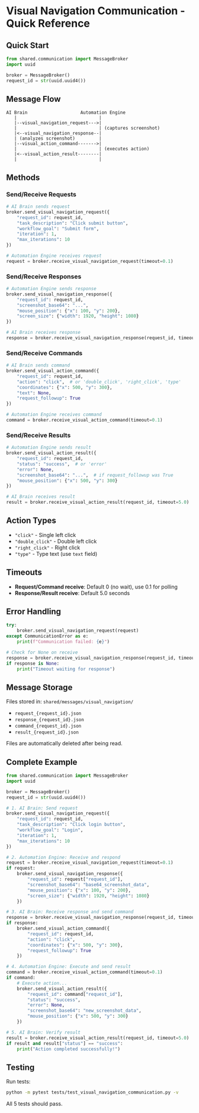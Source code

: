 # Visual Navigation Communication - Quick Reference

## Quick Start

```python
from shared.communication import MessageBroker
import uuid

broker = MessageBroker()
request_id = str(uuid.uuid4())
```

## Message Flow

```
AI Brain                    Automation Engine
   |                               |
   |--visual_navigation_request--->|
   |                               | (captures screenshot)
   |<--visual_navigation_response--|
   | (analyzes screenshot)         |
   |--visual_action_command------->|
   |                               | (executes action)
   |<--visual_action_result--------|
   |                               |
```

## Methods

### Send/Receive Requests
```python
# AI Brain sends request
broker.send_visual_navigation_request({
    "request_id": request_id,
    "task_description": "Click submit button",
    "workflow_goal": "Submit form",
    "iteration": 1,
    "max_iterations": 10
})

# Automation Engine receives request
request = broker.receive_visual_navigation_request(timeout=0.1)
```

### Send/Receive Responses
```python
# Automation Engine sends response
broker.send_visual_navigation_response({
    "request_id": request_id,
    "screenshot_base64": "...",
    "mouse_position": {"x": 100, "y": 200},
    "screen_size": {"width": 1920, "height": 1080}
})

# AI Brain receives response
response = broker.receive_visual_navigation_response(request_id, timeout=5.0)
```

### Send/Receive Commands
```python
# AI Brain sends command
broker.send_visual_action_command({
    "request_id": request_id,
    "action": "click",  # or 'double_click', 'right_click', 'type'
    "coordinates": {"x": 500, "y": 300},
    "text": None,
    "request_followup": True
})

# Automation Engine receives command
command = broker.receive_visual_action_command(timeout=0.1)
```

### Send/Receive Results
```python
# Automation Engine sends result
broker.send_visual_action_result({
    "request_id": request_id,
    "status": "success",  # or 'error'
    "error": None,
    "screenshot_base64": "...",  # if request_followup was True
    "mouse_position": {"x": 500, "y": 300}
})

# AI Brain receives result
result = broker.receive_visual_action_result(request_id, timeout=5.0)
```

## Action Types

- `"click"` - Single left click
- `"double_click"` - Double left click
- `"right_click"` - Right click
- `"type"` - Type text (use `text` field)

## Timeouts

- **Request/Command receive**: Default 0 (no wait), use 0.1 for polling
- **Response/Result receive**: Default 5.0 seconds

## Error Handling

```python
try:
    broker.send_visual_navigation_request(request)
except CommunicationError as e:
    print(f"Communication failed: {e}")

# Check for None on receive
response = broker.receive_visual_navigation_response(request_id, timeout=5.0)
if response is None:
    print("Timeout waiting for response")
```

## Message Storage

Files stored in: `shared/messages/visual_navigation/`
- `request_{request_id}.json`
- `response_{request_id}.json`
- `command_{request_id}.json`
- `result_{request_id}.json`

Files are automatically deleted after being read.

## Complete Example

```python
from shared.communication import MessageBroker
import uuid

broker = MessageBroker()
request_id = str(uuid.uuid4())

# 1. AI Brain: Send request
broker.send_visual_navigation_request({
    "request_id": request_id,
    "task_description": "Click login button",
    "workflow_goal": "Login",
    "iteration": 1,
    "max_iterations": 10
})

# 2. Automation Engine: Receive and respond
request = broker.receive_visual_navigation_request(timeout=0.1)
if request:
    broker.send_visual_navigation_response({
        "request_id": request["request_id"],
        "screenshot_base64": "base64_screenshot_data",
        "mouse_position": {"x": 100, "y": 200},
        "screen_size": {"width": 1920, "height": 1080}
    })

# 3. AI Brain: Receive response and send command
response = broker.receive_visual_navigation_response(request_id, timeout=5.0)
if response:
    broker.send_visual_action_command({
        "request_id": request_id,
        "action": "click",
        "coordinates": {"x": 500, "y": 300},
        "request_followup": True
    })

# 4. Automation Engine: Execute and send result
command = broker.receive_visual_action_command(timeout=0.1)
if command:
    # Execute action...
    broker.send_visual_action_result({
        "request_id": command["request_id"],
        "status": "success",
        "error": None,
        "screenshot_base64": "new_screenshot_data",
        "mouse_position": {"x": 500, "y": 300}
    })

# 5. AI Brain: Verify result
result = broker.receive_visual_action_result(request_id, timeout=5.0)
if result and result["status"] == "success":
    print("Action completed successfully!")
```

## Testing

Run tests:
```bash
python -m pytest tests/test_visual_navigation_communication.py -v
```

All 5 tests should pass.
